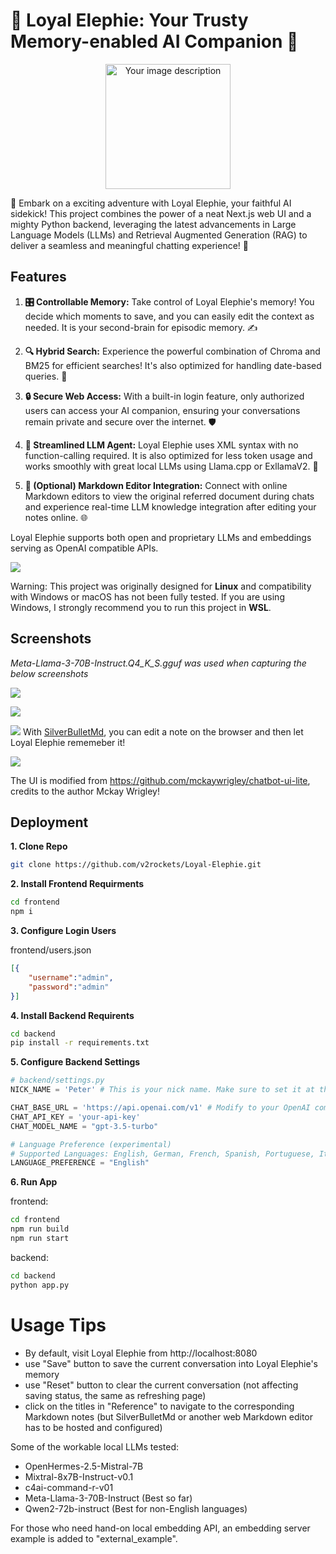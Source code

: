 # 🐘 Loyal Elephie: Your Trusty Memory-enabled AI Companion 🧠
<p align="center">
  <img src=".public/image.png" alt="Your image description" width="200" style="display: block; margin: 0 auto;">
</p>
🚀 Embark on a exciting adventure with Loyal Elephie, your faithful AI sidekick! This project combines the power of a neat Next.js web UI and a mighty Python backend, leveraging the latest advancements in Large Language Models (LLMs) and Retrieval Augmented Generation (RAG) to deliver a seamless and meaningful chatting experience! 🎉

## Features

1. **🎛️ Controllable Memory:** Take control of Loyal Elephie's memory! You decide which moments to save, and you can easily edit the context as needed. It is your second-brain for episodic memory. ✍️

2. **🔍 Hybrid Search:** Experience the powerful combination of Chroma and BM25 for efficient searches! It's also optimized for handling date-based queries. 📅

3. **🔒 Secure Web Access:** With a built-in login feature, only authorized users can access your AI companion, ensuring your conversations remain private and secure over the internet. 🛡️

4. **🤖 Streamlined LLM Agent:** Loyal Elephie uses XML syntax with no function-calling required. It is also optimized for less token usage and works smoothly with great local LLMs using Llama.cpp or ExllamaV2. 💬

5. **📝 (Optional) Markdown Editor Integration:** Connect with online Markdown editors to view the original referred document during chats and experience real-time LLM knowledge integration after editing your notes online. 🌐

Loyal Elephie supports both open and proprietary LLMs and embeddings serving as OpenAI compatible APIs. 

![](.public/architecture.png)

Warning: This project was originally designed for **Linux** and compatibility with Windows or macOS has not been fully tested. If you are using Windows, I strongly recommend you to run this project in **WSL**.


## Screenshots 
*Meta-Llama-3-70B-Instruct.Q4_K_S.gguf was used when capturing the below screenshots*

![](.public/screenshot1.png)

![](.public/screenshot2.png)


![](.public/screenshot4.png)
With [SilverBulletMd](https://github.com/silverbulletmd/silverbullet), you can edit a note on the browser and then let Loyal Elephie rememeber it!

![](.public/screenshot3.png)

The UI is modified from https://github.com/mckaywrigley/chatbot-ui-lite, credits to the author Mckay Wrigley!

## Deployment

**1. Clone Repo**

```bash
git clone https://github.com/v2rockets/Loyal-Elephie.git
```

**2. Install Frontend Requirments**

```bash
cd frontend
npm i
```

**3. Configure Login Users**

frontend/users.json
```json
[{
    "username":"admin",
    "password":"admin"
}]
```

**4. Install Backend Requirents**

```bash
cd backend
pip install -r requirements.txt
```

**5. Configure Backend Settings**

```python
# backend/settings.py
NICK_NAME = 'Peter' # This is your nick name. Make sure to set it at the beginning and don't change so that LLM will not get confused.

CHAT_BASE_URL = 'https://api.openai.com/v1' # Modify to your OpenAI compatible API url
CHAT_API_KEY = 'your-api-key'
CHAT_MODEL_NAME = "gpt-3.5-turbo"

# Language Preference (experimental)
# Supported Languages: English, German, French, Spanish, Portuguese, Italian, Dutch, Czech, Polish, Russian, Arabic
LANGUAGE_PREFERENCE = "English"
```

**6. Run App**

frontend:
```bash
cd frontend
npm run build
npm run start
```
backend:
```bash
cd backend
python app.py
```

# Usage Tips
* By default, visit Loyal Elephie from http://localhost:8080
* use "Save" button to save the current conversation into Loyal Elephie's memory
* use "Reset" button to clear the current conversation (not affecting saving status, the same as refreshing page)
* click on the titles in "Reference" to navigate to the corresponding Markdown notes (but SilverBulletMd or another web Markdown editor has to be hosted and configured)

Some of the workable local LLMs tested:
* OpenHermes-2.5-Mistral-7B
* Mixtral-8x7B-Instruct-v0.1
* c4ai-command-r-v01
* Meta-Llama-3-70B-Instruct (Best so far)
* Qwen2-72b-instruct (Best for non-English languages)

For those who need hand-on local embedding API, an embedding server example is added to "external_example".
